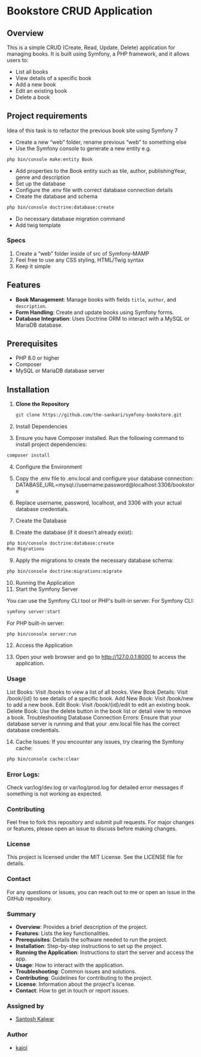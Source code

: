 # Bookstore CRUD Application

## Overview

This is a simple CRUD (Create, Read, Update, Delete) application for managing books. It is built using Symfony, a PHP framework, and it allows users to:

- List all books
- View details of a specific book
- Add a new book
- Edit an existing book
- Delete a book

## Project requirements

Idea of this task is to refactor the previous book site using Symfony 7

- Create a new “web” folder, rename previous “web” to something else
- Use the Symfony console to generate a new entity e.g.

```bash
php bin/console make:entity Book
```

- Add properties to the Book entity such as tile, author, publishingYear, genre and description
- Set up the database
- Configure the .env file with correct database connection details
- Create the database and schema

```bash
php bin/console doctrine:database:create
```

- Do necessary database migration command
- Add twig template

### Specs

1. Create a “web” folder inside of src of Symfony-MAMP
2. Feel free to use any CSS styling, HTML/Twig syntax
3. Keep it simple

## Features

- **Book Management**: Manage books with fields `title`, `author`, and `description`.
- **Form Handling**: Create and update books using Symfony forms.
- **Database Integration**: Uses Doctrine ORM to interact with a MySQL or MariaDB database.

## Prerequisites

- PHP 8.0 or higher
- Composer
- MySQL or MariaDB database server

## Installation

1. **Clone the Repository**

   ```bash
   git clone https://github.com/the-sankari/symfony-bookstore.git
   ```

2. Install Dependencies

3. Ensure you have Composer installed. Run the following command to install project dependencies:

```bash
composer install
```

4. Configure the Environment
5. Copy the .env file to .env.local and configure your database connection:
   DATABASE_URL=mysql://username:password@localhost:3306/bookstore
6. Replace username, password, localhost, and 3306 with your actual database credentials.

7. Create the Database

8. Create the database (if it doesn’t already exist):

```bash
php bin/console doctrine:database:create
Run Migrations
```

9. Apply the migrations to create the necessary database schema:

```bash
php bin/console doctrine:migrations:migrate
```

10. Running the Application
11. Start the Symfony Server

You can use the Symfony CLI tool or PHP's built-in server. For Symfony CLI:

```bash
symfony server:start
```

For PHP built-in server:

```bash
php bin/console server:run
```

12. Access the Application

13. Open your web browser and go to http://127.0.0.1:8000 to access the application.

### Usage

List Books: Visit /books to view a list of all books.
View Book Details: Visit /book/{id} to see details of a specific book.
Add New Book: Visit /book/new to add a new book.
Edit Book: Visit /book/{id}/edit to edit an existing book.
Delete Book: Use the delete button in the book list or detail view to remove a book.
Troubleshooting
Database Connection Errors: Ensure that your database server is running and that your .env.local file has the correct database credentials.

14. Cache Issues: If you encounter any issues, try clearing the Symfony cache:

```bash
php bin/console cache:clear
```

### Error Logs:

Check var/log/dev.log or var/log/prod.log for detailed error messages if something is not working as expected.

### Contributing

Feel free to fork this repository and submit pull requests. For major changes or features, please open an issue to discuss before making changes.

### License

This project is licensed under the MIT License. See the LICENSE file for details.

### Contact

For any questions or issues, you can reach out to me or open an issue in the GitHub repository.

### Summary

- **Overview**: Provides a brief description of the project.
- **Features**: Lists the key functionalities.
- **Prerequisites**: Details the software needed to run the project.
- **Installation**: Step-by-step instructions to set up the project.
- **Running the Application**: Instructions to start the server and access the app.
- **Usage**: How to interact with the application.
- **Troubleshooting**: Common issues and solutions.
- **Contributing**: Guidelines for contributing to the project.
- **License**: Information about the project's license.
- **Contact**: How to get in touch or report issues.
### Assigned by
- [Santosh Kalwar](https://github.com/kalwar)
### Author

- [kajol](https://github.com/the-sankari)
